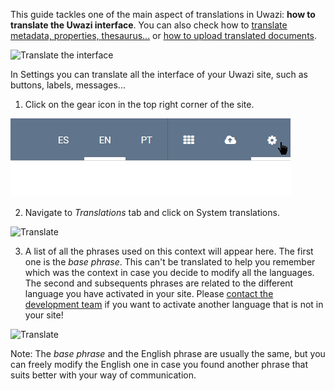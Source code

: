 This guide tackles one of the main aspect of translations in Uwazi: **how to translate the Uwazi interface**. You can also check how to [translate metadata, properties, thesaurus...](https://github.com/huridocs/uwazi/wiki/Translate-document-metadata-and-filters) or [how to upload translated documents](https://github.com/huridocs/uwazi/wiki/Upload-translated-documents).

![Translate the interface](http://huridocs.github.io/uwazi-assets/wiki/screenshots/translate-interface.png)

In Settings you can translate all the interface of your Uwazi site, such as buttons, labels, messages...

1. Click on the gear icon in the top right corner of the site.

![Gear icon](https://raw.githubusercontent.com/huridocs/uwazi-assets/master/wiki/screenshots/settings_link.jpg)

2. Navigate to _Translations_ tab and click on System translations.

![Translate](http://huridocs.github.io/uwazi-assets/wiki/screenshots/translate-settings-interface.png)

3. A list of all the phrases used on this context will appear here. The first one is the *base phrase*. This can't be translated to help you remember which was the context in case you decide to modify all the languages. The second and subsequents phrases are related to the different language you have activated in your site. Please [contact the development team](https://www.uwazi.io/contact) if you want to activate another language that is not in your site!

![Translate](http://huridocs.github.io/uwazi-assets/wiki/screenshots/translate-system.png)

Note: The *base phrase* and the English phrase are usually the same, but you can freely modify the English one in case you found another phrase that suits better with your way of communication.